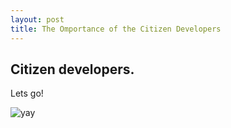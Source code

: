 ```yaml
---
layout: post
title: The Omportance of the Citizen Developers 
---
```


## Citizen developers.

Lets go!

![yay](http://4.bp.blogspot.com/-DuQT_VF4Szg/VWvB_Byj8zI/AAAAAAAABN8/NZopNH3FSWs/s1600/Citizen%2BDeveloper.jpg)


